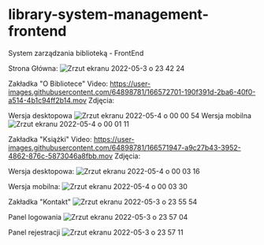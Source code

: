 # library-system-management-frontend
System zarządzania biblioteką - FrontEnd 

Strona Główna:
![Zrzut ekranu 2022-05-3 o 23 42 24](https://user-images.githubusercontent.com/64898781/166571289-9e783672-41d1-4a52-bc84-94eb0c69d6bb.png)


Zakładka "O Bibliotece"
Video: https://user-images.githubusercontent.com/64898781/166572701-190f391d-2ba6-40f0-a514-4b1c94ff2b14.mov
Zdjęcia:

  Wersja desktopowa
  ![Zrzut ekranu 2022-05-4 o 00 00 54](https://user-images.githubusercontent.com/64898781/166573604-dc4dca17-8d25-4b10-a266-2a3fa357a997.png)
  Wersja mobilna
  ![Zrzut ekranu 2022-05-4 o 00 01 11](https://user-images.githubusercontent.com/64898781/166573609-90f8fe2d-dbaa-4dcb-b6d1-56b9f230bc09.png)


Zakładka "Książki" 
Video:
  https://user-images.githubusercontent.com/64898781/166571947-a9c27b43-3952-4862-876c-5873046a8fbb.mov
Zdjęcia:

  Wersja desktopowa:
  ![Zrzut ekranu 2022-05-4 o 00 03 16](https://user-images.githubusercontent.com/64898781/166573816-908b30ac-9680-44d1-9b2a-9fd934248049.png)
  
  Wersja mobilna: 
  ![Zrzut ekranu 2022-05-4 o 00 03 30](https://user-images.githubusercontent.com/64898781/166573907-8ec56e47-4fb0-405d-9432-70654666af4f.png)


Zakładka "Kontakt"
![Zrzut ekranu 2022-05-3 o 23 55 54](https://user-images.githubusercontent.com/64898781/166572882-9c287fa2-98b6-4345-9a14-01f14c6531f5.png)

Panel logowania
![Zrzut ekranu 2022-05-3 o 23 57 04](https://user-images.githubusercontent.com/64898781/166573143-0ac29b2d-05ae-4244-a926-74b46bcdf169.png)

Panel rejestracji
![Zrzut ekranu 2022-05-3 o 23 57 11](https://user-images.githubusercontent.com/64898781/166573176-be5e8ddb-c52c-4bfd-a21e-396770530e98.png)
